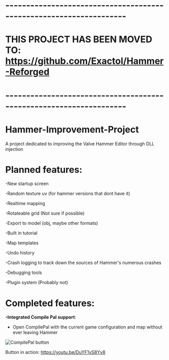 # -------------------------------------------------------------------
# THIS PROJECT HAS BEEN MOVED TO: https://github.com/Exactol/Hammer-Reforged
# -------------------------------------------------------------------




# Hammer-Improvement-Project
A project dedicated to improving the Valve Hammer Editor through DLL injection

# Planned features: 
-New startup screen

-Random texture uv (for hammer versions that dont have it)

-Realtime mapping

-Rotateable grid (Not sure if possible)

-Export to model (obj, maybe other formats)

-Built in tutorial

-Map templates

-Undo history

-Crash logging to track down the sources of Hammer's numerous crashes

-Debugging tools

-Plugin system (Probably not)

# Completed features: 
**-Integrated Compile Pal support**:
* Open CompilePal with the current game configuration and map without ever leaving Hammer

![CompilePal button](https://i.imgur.com/Kjlqxs1.png)

Button in action: https://youtu.be/DuYF1vS8Yv8
